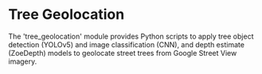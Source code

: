 # Tree Geolocation

The 'tree_geolocation' module provides Python scripts to apply tree object detection (YOLOv5) and image classification (CNN), and depth estimate (ZoeDepth) models to geolocate street trees from Google Street View imagery.
